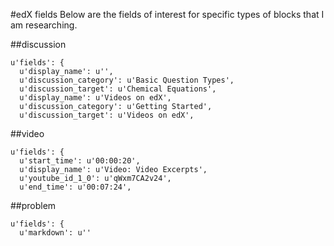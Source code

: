 #edX fields
Below are the fields of interest for specific types of blocks that I am researching.

##discussion
```
u'fields': {
  u'display_name': u'',
  u'discussion_category': u'Basic Question Types',
  u'discussion_target': u'Chemical Equations',
  u'display_name': u'Videos on edX',
  u'discussion_category': u'Getting Started',
  u'discussion_target': u'Videos on edX',
```

##video
```
u'fields': {
  u'start_time': u'00:00:20',
  u'display_name': u'Video: Video Excerpts',
  u'youtube_id_1_0': u'qWxm7CA2v24',
  u'end_time': u'00:07:24',
```

##problem
```
u'fields': {
  u'markdown': u''
```
